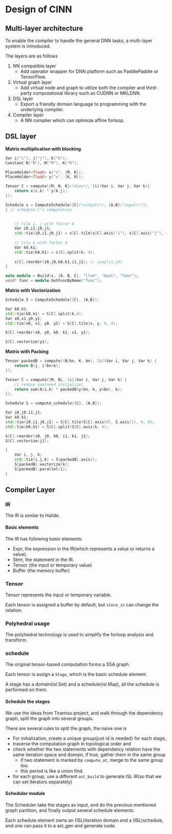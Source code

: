# Design of CINN

## Multi-layer architecture
To enable the compiler to handle the general DNN tasks, a multi-layer system is
introduced.

The layers are as follows

1. NN compatible layer
    - Add operator wrapper for DNN platform such as PaddlePaddle or TensorFlow.
2. Virtual graph layer
    - Add virtual node and graph to utilize both the compiler and third-party computational library such as CUDNN or MKLDNN.
3. DSL layer
    - Export a friendly domain language to programming with the underlying compiler.
4. Compiler layer
    - A NN compiler which can optimize affine forloop.
    
## DSL layer

**Matrix multiplication with blocking**

```c++
Var i("i"), j("j"), k("k");
Constant N("N"), M("M"), K("K");

PlaceHolder<float> x("x", {M, K});
PlaceHolder<float> y("x", {K, N});

Tensor C = compute({M, N, K}/*dims*/, [&](Var i, Var j, Var k){
    return x(i,k) * y(k,j);
});

Schedule s = ComputeSchedule({C}/*outputs*/, {A,B}/*inputs*/);
{ // schedule C's computation

    
    // tile i, j with factor 4
    Var i0,i1,j0,j1;
    std::tie(i0,i1,j0,j1) = s[C].tile(s[C].axis("i"), s[C].axis("j"), 4, 4);
    
    // tile k with factor 4
    Var k0,k1;
    std::tie(k0,k1) = s[C].split(k, 4);
    
    s[C].reorder(i0,j0,k0,k1,i1,j1); // swap(i1,j0)
}

auto module = Build(s, {A, B, C}, "llvm", "host", "func");
void* func = module.GetFuncByName("func");
```

**Matrix with Vectorization**

```c++
Schedule S = ComputeSchedule({C}, {A,B});

Var k0,k1;
std::tie(k0,k1) = S[C].split(k,4);
Var x0,x1,y0,y1;
std::tie(x0, x1, y0, y1) = S[C].tile(x, y, 4, 4);

S[C].reorder(x0, y0, k0, k1, x1, y1);

S[C].vectorize(y1);
```

**Matrix with Packing**

```c++
Tensor packedB = compute((N/bn, K, bn), [&](Var i, Var j, Var k) {
    return B(j, i*bn+k);
});

Tensor C = compute({M, N}, [&](Var i, Var j, Var k) {
    // reduce sum(need initialize)
    return sum(A(i,k) * packedB(y/bn, k, y%bn), k);
});

Schedule S = compute_schedule({C}, {A,B});

Var i0,j0,i1,j1;
Var k0,k1;
std::tie(i0,i1,j0,j1) = S[C].tile(S[C].axis(0), S.axis(1), 4, 4);
std::tie(k0,k1) = S[C].split(S[C].axis(k, 4);

S[C].reorder(i0, j0, k0, i1, k1, j1);
S[C].vectorize(j1);

{
    Var i, j, k;
    std::tie(i,j,k) = S[packedB].axis();
    S[packedB].vectorize(k);
    S[packedB].parallel(i);
}
```

## Compiler Layer

### IR
The IR is similar to Halide.

#### Basic elements
The IR has following basic elements:

- Expr, the expression in the IR(which represents a value or returns a value).
- Stmt, the statement in the IR.
- Tensor (the input or temporary value)
- Buffer (the memory buffer)

### Tensor
Tensor represents the input or temporary variable.

Each tensor is assigned a buffer by default, but `store_in` can change the relation.


### Polyhedral usage
The polyhedral technology is used to simplify the forloop analysis and transform.

### schedule
The original tensor-based computation forms a SSA graph.

Each tensor is assign a `Stage`, which is the basic schedule element.

A stage has a domain(isl.Set) and a schedule(isl.Map), all the schedule is performed on them.

#### Schedule the stages

We use the ideas from Tiramisu project, and walk through the dependency graph, split the graph into several groups.

There are several rules to split the graph, the naive one is

- For initialization, create a unique group(just id is needed) for each stage,
- traverse the computation graph in topological order and
- check whether the two statements with dependency relation have the same iteration space and domain, if true, gather them in the same group
  - if two statement is marked by `compute_at`, merge to the same group too.
  - this period is like a union find.
- for each group, use a different `ast_build` to generate ISL IR(so that we can set iterators separately)


#### Scheduler module
The Scheduler take the stages as input, and do the previous mentioned graph partition, and finally output several schedule elements.

Each schedule element owns an (ISL)iteration domain and a (ISL)schedule, and one can pass it to a ast_gen and generate code.

